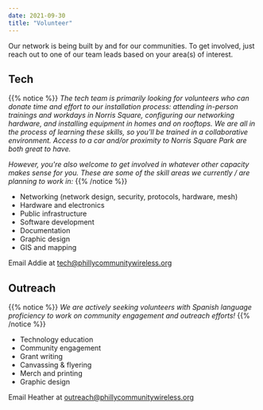 ```yaml
---
date: 2021-09-30
title: "Volunteer"
---
```


Our network is being built by and for our communities. To get involved, just reach out to one of our team leads based on your area(s) of interest.

## Tech

{{% notice %}}
_The tech team is primarily looking for volunteers who can donate time and effort to our installation process: attending in-person trainings and workdays in Norris Square, configuring our networking hardware, and installing equipment in homes and on rooftops. We are all in the process of learning these skills, so you'll be trained in a collaborative environment. Access to a car and/or proximity to Norris Square Park are both great to have._

_However, you're also welcome to get involved in whatever other capacity makes sense for you. These are some of the skill areas we currently / are planning to work in:_
{{% /notice %}}

- Networking (network design, security, protocols, hardware, mesh)
- Hardware and electronics
- Public infrastructure
- Software development
- Documentation
- Graphic design
- GIS and mapping

Email Addie at tech@phillycommunitywireless.org

## Outreach

{{% notice %}}
_We are actively seeking volunteers with Spanish language proficiency to work on community engagement and outreach efforts!_
{{% /notice %}}

- Technology education
- Community engagement
- Grant writing
- Canvassing & flyering
- Merch and printing
- Graphic design

Email Heather at outreach@phillycommunitywireless.org
